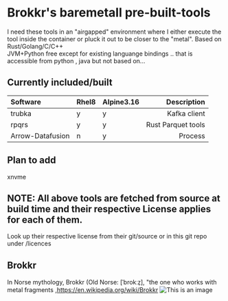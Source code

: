 # Brokkr's baremetall pre-built-tools 
I need these tools in an "airgapped" environment where I either execute the tool inside the container or pluck it out to be closer to the "metal". Based on Rust/Golang/C/C++  
JVM+Python free except for existing languange bindings .. that is accessible from python , java but not based on...
 

## Currently included/built
| Software | Rhel8|Alpine3.16 | Description |
|:---------|:-|:-|------------:| 
|trubka    |y|y|Kafka client|  
|rpqrs     |y|y| Rust Parquet tools|
|Arrow-Datafusion |n|y| Process | 

## Plan to add
 xnvme
 

## NOTE: All above tools are fetched from source at build time and their respective License applies for each of them.
Look up their respective license from their git/source or in this git repo under /licences

## Brokkr
 In Norse mythology, Brokkr (Old Norse: [ˈbrokːz̠], "the one who works with metal fragments  ,https://en.wikipedia.org/wiki/Brokkr
![This is an image](https://upload.wikimedia.org/wikipedia/commons/4/4c/The_third_gift_—_an_enormous_hammer_by_Elmer_Boyd_Smith.jpg)
